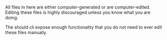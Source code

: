 All files in here are either computer-generated or are computer-edited. Editing these files is highly discouraged unless you know what you are doing. 

The should cli expose enough functionality that you do not need to ever edit these files manually.
